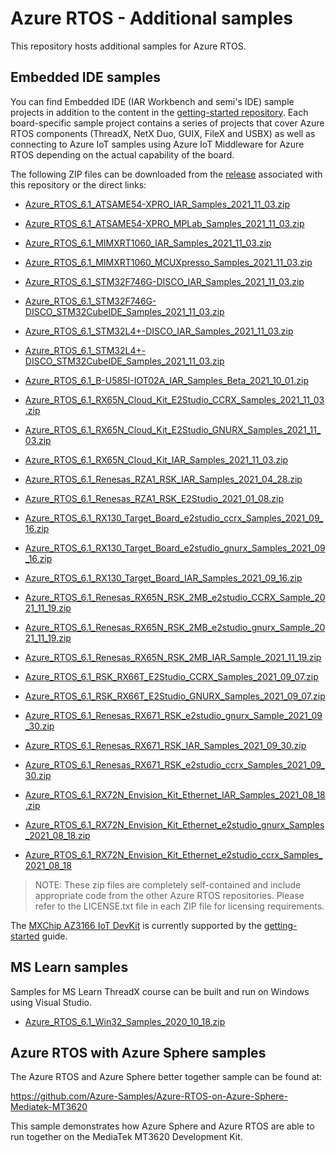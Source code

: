 # Azure RTOS - Additional samples

This repository hosts additional samples for Azure RTOS.

## Embedded IDE samples

You can find Embedded IDE (IAR Workbench and semi's IDE) sample projects in addition to the content in the [getting-started repository](https://github.com/azure-rtos/getting-started). Each board-specific sample project contains a series of projects that cover Azure RTOS components (ThreadX, NetX Duo, GUIX, FileX and USBX) as well as connecting to Azure IoT samples using Azure IoT Middleware for Azure RTOS depending on the actual capability of the board.

The following ZIP files can be downloaded from the [release](https://github.com/azure-rtos/samples/releases) associated with this repository or the direct links:

-   [Azure_RTOS_6.1_ATSAME54-XPRO_IAR_Samples_2021_11_03.zip
    ](https://github.com/azure-rtos/samples/releases/download/v6.1_rel/Azure_RTOS_6.1_ATSAME54-XPRO_IAR_Samples_2021_11_03.zip)
-   [Azure_RTOS_6.1_ATSAME54-XPRO_MPLab_Samples_2021_11_03.zip
    ](https://github.com/azure-rtos/samples/releases/download/v6.1_rel/Azure_RTOS_6.1_ATSAME54-XPRO_MPLab_Samples_2021_11_03.zip)
-   [Azure_RTOS_6.1_MIMXRT1060_IAR_Samples_2021_11_03.zip
    ](https://github.com/azure-rtos/samples/releases/download/v6.1_rel/Azure_RTOS_6.1_MIMXRT1060_IAR_Samples_2021_11_03.zip)
-   [Azure_RTOS_6.1_MIMXRT1060_MCUXpresso_Samples_2021_11_03.zip
    ](https://github.com/azure-rtos/samples/releases/download/v6.1_rel/Azure_RTOS_6.1_MIMXRT1060_MCUXpresso_Samples_2021_11_03.zip)
-   [Azure_RTOS_6.1_STM32F746G-DISCO_IAR_Samples_2021_11_03.zip
    ](https://github.com/azure-rtos/samples/releases/download/v6.1_rel/Azure_RTOS_6.1_STM32F746G-DISCO_IAR_Samples_2021_11_03.zip)
-   [Azure_RTOS_6.1_STM32F746G-DISCO_STM32CubeIDE_Samples_2021_11_03.zip
    ](https://github.com/azure-rtos/samples/releases/download/v6.1_rel/Azure_RTOS_6.1_STM32F746G-DISCO_STM32CubeIDE_Samples_2021_11_03.zip)
-   [Azure_RTOS_6.1_STM32L4+-DISCO_IAR_Samples_2021_11_03.zip
    ](https://github.com/azure-rtos/samples/releases/download/v6.1_rel/Azure_RTOS_6.1_STM32L4+-DISCO_IAR_Samples_2021_11_03.zip)
-   [Azure_RTOS_6.1_STM32L4+-DISCO_STM32CubeIDE_Samples_2021_11_03.zip
    ](https://github.com/azure-rtos/samples/releases/download/v6.1_rel/Azure_RTOS_6.1_STM32L4+-DISCO_STM32CubeIDE_Samples_2021_11_03.zip) 
-   [Azure_RTOS_6.1_B-U585I-IOT02A_IAR_Samples_Beta_2021_10_01.zip](https://github.com/azure-rtos/samples/releases/download/v6.1_rel/Azure_RTOS_6.1_B-U585I-IOT02A_IAR_Samples_Beta_2021_10_01.zip)
-   [Azure_RTOS_6.1_RX65N_Cloud_Kit_E2Studio_CCRX_Samples_2021_11_03.zip](https://github.com/azure-rtos/samples/releases/download/v6.1_rel/Azure_RTOS_6.1_RX65N_Cloud_Kit_E2Studio_CCRX_Samples_2021_11_03.zip)
-   [Azure_RTOS_6.1_RX65N_Cloud_Kit_E2Studio_GNURX_Samples_2021_11_03.zip](https://github.com/azure-rtos/samples/releases/download/v6.1_rel/Azure_RTOS_6.1_RX65N_Cloud_Kit_E2Studio_GNURX_Samples_2021_11_03.zip)
-   [Azure_RTOS_6.1_RX65N_Cloud_Kit_IAR_Samples_2021_11_03.zip](https://github.com/azure-rtos/samples/releases/download/v6.1_rel/Azure_RTOS_6.1_RX65N_Cloud_Kit_IAR_Samples_2021_11_03.zip)

-   [Azure_RTOS_6.1_Renesas_RZA1_RSK_IAR_Samples_2021_04_28.zip](https://github.com/azure-rtos/samples/releases/download/v6.1_rel/Azure_RTOS_6.1_Renesas_RZA1_RSK_IAR_Samples_2021_04_28.zip)
-   [Azure_RTOS_6.1_Renesas_RZA1_RSK_E2Studio_2021_01_08.zip](https://github.com/azure-rtos/samples/releases/download/v6.1_rel/Azure_RTOS_6.1_Renesas_RZA1_RSK_E2Studio_2021_01_08.zip)
-   [Azure_RTOS_6.1_RX130_Target_Board_e2studio_ccrx_Samples_2021_09_16.zip](https://github.com/azure-rtos/samples/releases/download/v6.1_rel/Azure_RTOS_6.1_RX130_Target_Board_e2studio_ccrx_Samples_2021_09_16.zip)
-   [Azure_RTOS_6.1_RX130_Target_Board_e2studio_gnurx_Samples_2021_09_16.zip](https://github.com/azure-rtos/samples/releases/download/v6.1_rel/Azure_RTOS_6.1_RX130_Target_Board_e2studio_gnurx_Samples_2021_09_16.zip)
-   [Azure_RTOS_6.1_RX130_Target_Board_IAR_Samples_2021_09_16.zip](https://github.com/azure-rtos/samples/releases/download/v6.1_rel/Azure_RTOS_6.1_RX130_Target_Board_IAR_Samples_2021_09_16.zip)
-   [Azure_RTOS_6.1_Renesas_RX65N_RSK_2MB_e2studio_CCRX_Sample_2021_11_19.zip](https://github.com/azure-rtos/samples/releases/download/v6.1_rel/Azure_RTOS_6.1_Renesas_RX65N_RSK_2MB_e2studio_CCRX_Sample_2021_11_19.zip)
-   [Azure_RTOS_6.1_Renesas_RX65N_RSK_2MB_e2studio_gnurx_Sample_2021_11_19.zip](https://github.com/azure-rtos/samples/releases/download/v6.1_rel/Azure_RTOS_6.1_Renesas_RX65N_RSK_2MB_e2studio_gnurx_Sample_2021_11_19.zip)
-   [Azure_RTOS_6.1_Renesas_RX65N_RSK_2MB_IAR_Sample_2021_11_19.zip](https://github.com/azure-rtos/samples/releases/download/v6.1_rel/Azure_RTOS_6.1_Renesas_RX65N_RSK_2MB_IAR_Sample_2021_11_19.zip)
-   [Azure_RTOS_6.1_RSK_RX66T_E2Studio_CCRX_Samples_2021_09_07.zip](https://github.com/azure-rtos/samples/releases/download/v6.1_rel/Azure_RTOS_6.1_RSK_RX66T_E2Studio_CCRX_Samples_2021_09_07.zip)
-   [Azure_RTOS_6.1_RSK_RX66T_E2Studio_GNURX_Samples_2021_09_07.zip](https://github.com/azure-rtos/samples/releases/download/v6.1_rel/Azure_RTOS_6.1_RSK_RX66T_E2Studio_GNURX_Samples_2021_09_07.zip)
-   [Azure_RTOS_6.1_Renesas_RX671_RSK_e2studio_gnurx_Sample_2021_09_30.zip](https://github.com/azure-rtos/samples/releases/download/v6.1_rel/Azure_RTOS_6.1_Renesas_RX671_RSK_e2studio_gnurx_Samples_2021_09_30.zip)
-   [Azure_RTOS_6.1_Renesas_RX671_RSK_IAR_Samples_2021_09_30.zip](https://github.com/azure-rtos/samples/releases/download/v6.1_rel/Azure_RTOS_6.1_Renesas_RX671_RSK_IAR_Samples_2021_09_30.zip)
-   [Azure_RTOS_6.1_Renesas_RX671_RSK_e2studio_ccrx_Samples_2021_09_30.zip](https://github.com/azure-rtos/samples/releases/download/v6.1_rel/Azure_RTOS_6.1_Renesas_RX671_RSK_e2studio_ccrx_Samples_2021_09_30.zip)
-   [Azure_RTOS_6.1_RX72N_Envision_Kit_Ethernet_IAR_Samples_2021_08_18.zip](https://github.com/azure-rtos/samples/releases/download/v6.1_rel/Azure_RTOS_6.1_RX72N_Envision_Kit_Ethernet_IAR_Samples_2021_08_18.zip)
-   [Azure_RTOS_6.1_RX72N_Envision_Kit_Ethernet_e2studio_gnurx_Samples_2021_08_18.zip](https://github.com/azure-rtos/samples/releases/download/v6.1_rel/Azure_RTOS_6.1_RX72N_Envision_Kit_Ethernet_e2studio_gnurx_Samples_2021_08_18.zip)
-   [Azure_RTOS_6.1_RX72N_Envision_Kit_Ethernet_e2studio_ccrx_Samples_2021_08_18](https://github.com/azure-rtos/samples/releases/download/v6.1_rel/Azure_RTOS_6.1_RX72N_Envision_Kit_Ethernet_e2studio_ccrx_Samples_2021_08_18.zip)
> NOTE: These zip files are completely self-contained and include appropriate code from the other Azure RTOS repositories. Please refer to the LICENSE.txt file in each ZIP file for licensing requirements.

The [MXChip AZ3166 IoT DevKit](https://aka.ms/iot-devkit) is currently supported by the [getting-started](https://github.com/azure-rtos/getting-started/tree/master/MXChip/AZ3166) guide.

## MS Learn samples

Samples for MS Learn ThreadX course can be built and run on Windows using Visual Studio.

-   [Azure_RTOS_6.1_Win32_Samples_2020_10_18.zip](https://github.com/azure-rtos/samples/releases/download/v6.1_rel/Azure_RTOS_6.1_Win32_Samples_2020_10_18.zip)

## Azure RTOS with Azure Sphere samples

The Azure RTOS and Azure Sphere better together sample can be found at:

https://github.com/Azure-Samples/Azure-RTOS-on-Azure-Sphere-Mediatek-MT3620

This sample demonstrates how Azure Sphere and Azure RTOS are able to run together on the MediaTek MT3620 Development Kit.
